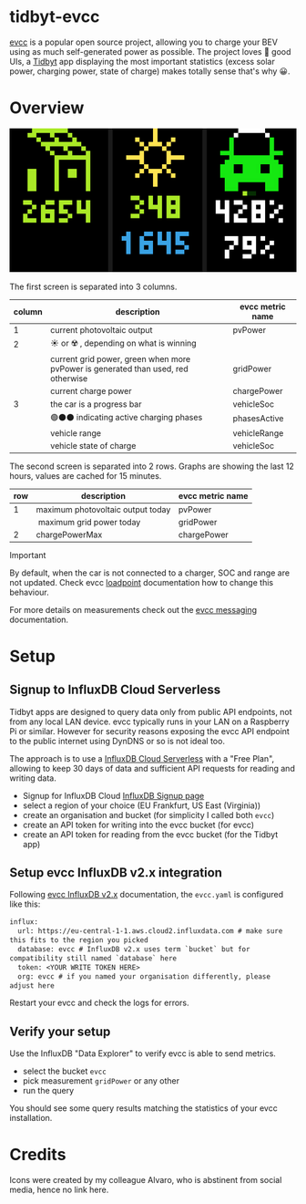 # tidbyt-evcc
[evcc](https://evcc.io/en/) is a popular open source project, allowing you to charge your BEV using as much self-generated power as possible. The project loves 💚 good UIs, a [Tidbyt](https://tidbyt.com/products/tidbyt) app displaying the most important statistics (excess solar power, charging power, state of charge) makes totally sense that's why 😀.

# Overview

![Screenshot of a evcc app](evcc.gif)

The first screen is separated into 3 columns.

|column|description|evcc metric name| 
| -------- | ------- |------- |
| 1|current photovoltaic output| pvPower  |
|2|☀️ or ☢️ , depending on what is winning |  |
||current grid power, green when more pvPower is generated than used, red otherwise |gridPower | 
||current charge power | chargePower | 
|3|the car is a progress bar  |vehicleSoc | 
||🟢⚫️⚫️ indicating active charging phases  |phasesActive | 
||vehicle range |vehicleRange | 
||vehicle state of charge | vehicleSoc | 

The second screen is separated into 2 rows. Graphs are showing the last 12 hours, values are cached for 15 minutes.

|row|description|evcc metric name| 
| -------- | ------- |------- |
|1|maximum photovoltaic output today| pvPower |
| | maximum grid power today|gridPower |
|2|chargePowerMax |chargePower |

> [!IMPORTANT]
> By default, when the car is not connected to a charger, SOC and range are not updated. Check evcc [loadpoint](https://docs.evcc.io/en/docs/reference/configuration/loadpoints#soc) documentation how to change this behaviour.

For more details on measurements check out the [evcc  messaging](https://github.com/evcc-io/docs/blob/main/docs/reference/configuration/messaging.md) documentation.

# Setup

## Signup to InfluxDB Cloud Serverless

Tidbyt apps are designed to query data only from public API endpoints, not from any local LAN device. evcc typically runs in your LAN on a Raspberry Pi or similar. However for security reasons exposing the evcc API endpoint to the public internet using DynDNS or so is not ideal too.

The approach is to use a [InfluxDB Cloud Serverless](https://www.influxdata.com/influxdb-cloud-pricing/) with a "Free Plan", allowing to keep 30 days of data and sufficient API requests for reading and writing data.

* Signup for InfluxDB Cloud [InfluxDB Signup page](https://cloud2.influxdata.com/signup)
* select a region of your choice (EU Frankfurt, US East (Virginia))
* create an organisation and bucket (for simplicity I called both `evcc`) 
* create an API token for writing into the evcc bucket (for evcc)
* create an API token for reading from the evcc bucket (for the Tidbyt app) 

## Setup evcc InfluxDB v2.x integration

Following [evcc InfluxDB v2.x](https://docs.evcc.io/docs/reference/configuration/influx/#influxdb-v2x) documentation, the `evcc.yaml` is configured like this:

```
influx:
  url: https://eu-central-1-1.aws.cloud2.influxdata.com # make sure this fits to the region you picked
  database: evcc # InfluxDB v2.x uses term `bucket` but for compatibility still named `database` here
  token: <YOUR WRITE TOKEN HERE>
  org: evcc # if you named your organisation differently, please adjust here
```

Restart your evcc and check the logs for errors.

## Verify your setup

Use the InfluxDB "Data Explorer" to verify evcc is able to send metrics.

* select the bucket `evcc`
* pick measurement `gridPower` or any other
* run the query

You should see some query results matching the statistics of your evcc installation.

# Credits

Icons were created by my colleague Alvaro, who is abstinent from social media, hence no link here.